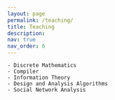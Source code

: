 ```yaml
---
layout: page
permalink: /teaching/
title: Teaching
description: 
nav: true
nav_order: 6
---
```


    - Discrete Mathematics
    - Compiler
    - Information Theory
    - Design and Analysis Algorithms
    - Social Network Analysis
